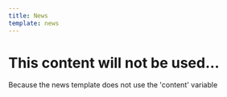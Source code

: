 ```yaml
---
title: News
template: news
---
```


# This content will not be used...

Because the news template does not use the 'content' variable
